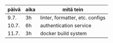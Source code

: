 | päivä | aika | mitä tein                       |
| ----- | ---- | ------------------------------- |
| 9.7.  | 3h   | linter, formatter, etc. configs |
| 10.7. | 6h   | authentication service          |
| 11.7. | 3h   | docker build system             |
